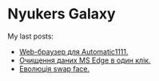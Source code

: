 # Nyukers Galaxy
My last posts:
<!-- blogger articles start -->
- <a href="http://nyukers.blogspot.com/2024/11/web-automatic1111.html" target="_blank">Web-браузер для Automatic1111.</a>
- <a href="http://nyukers.blogspot.com/2024/11/ms-edge.html" target="_blank">Очищення даних MS Edge в один клік.</a>
- <a href="http://nyukers.blogspot.com/2024/11/swap-face.html" target="_blank">Еволюція swap face.</a>

<!-- blogger articles end -->

